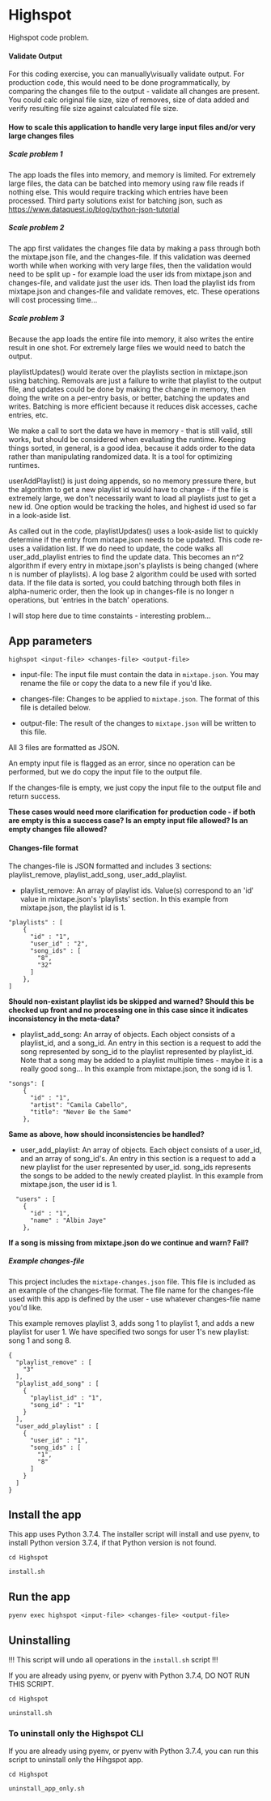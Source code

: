 # Highspot
Highspot code problem.

#### Validate Output
For this coding exercise, you can manually\visually validate output. For production code, 
this would need to be done programmatically, by comparing the changes file to the output - validate 
all changes are present. You could calc original file size, size of removes, size of data added and verify
resulting file size against calculated file size.

#### How to scale this application to handle very large input files and/or very large changes files
##### Scale problem 1
The app loads the files into memory, and memory is limited. For extremely large files, the data can be batched 
into memory using raw file reads if nothing else. This would require tracking which entries have been processed. Third 
party solutions exist for batching json, such as https://www.dataquest.io/blog/python-json-tutorial

##### Scale problem 2
The app first validates the changes file data by making a pass through both the mixtape.json file, 
and the changes-file. If this validation was deemed worth while when working with very large files, then the validation 
would need to be split up - for example load the user ids from mixtape.json and changes-file, and validate just 
the user ids. Then load the playlist ids from mixtape.json and changes-file and validate removes, etc. 
These operations will cost processing time...

##### Scale problem 3
Because the app loads the entire file into memory, it also writes the entire result in one shot. For extremely 
large files we would need to batch the output.  

playlistUpdates() would iterate over the playlists section in mixtape.json using batching. Removals are just a 
failure to write that playlist to the output file, and updates could be done by 
making the change in memory, then doing the write on a per-entry basis, or better, batching the updates and writes.
Batching is more efficient because it reduces disk accesses, cache entries, etc.

We make a call to sort the data we have in memory - that is still valid, still works, but should be considered when 
evaluating the runtime. Keeping things sorted, in general, is a good idea, because it adds order to the data rather 
than manipulating randomized data. It is a tool for optimizing runtimes.

userAddPlaylist() is just doing appends, so no memory pressure there, but the algorithm to get a new playlist id 
would have to change - if the file is extremely large, we don't necessarily want to load all playlists just 
to get a new id. One option would be tracking the holes, and highest id used so far in a look-aside list.

As called out in the code, playlistUpdates() uses a look-aside list to quickly determine if the entry from mixtape.json 
needs to be updated. This code re-uses a validation list. If we do need to update, the code walks all user_add_playlist
entries to find the update data. This becomes an n^2 algorithm if every entry in mixtape.json's playlists is being 
changed (where n is number of playlists). A log base 2 algorithm could be used with sorted data. If the 
file data is sorted, you could batching through both files in alpha-numeric order, then the look up in changes-file
is no longer n operations, but 'entries in the batch' operations.

I will stop here due to time constaints - interesting problem...

## App parameters

```highspot <input-file> <changes-file> <output-file>```

- input-file: The input file must contain the data in ```mixtape.json```. You may rename the file or copy the data
 to a new file if you'd like.

- changes-file: Changes to be applied to ```mixtape.json```. The format of this file is detailed below.

- output-file: The result of the changes to ```mixtape.json``` will be written to this file. 

All 3 files are formatted as JSON.

An empty input file is flagged as an error, since no operation can be performed, but we do copy the input file to 
the output file.

If the changes-file is empty, we just copy the input file to the output file and return success. 

**These cases would need more clarification for production code - if both are empty is this a success case? Is an empty
input file allowed? Is an empty changes file allowed?**

#### Changes-file format

The changes-file is JSON formatted and includes 3 sections: playlist_remove, playlist_add_song, user_add_playlist. 

- playlist_remove: An array of playlist ids. Value(s) correspond to an 'id' value in mixtape.json's 'playlists' section. 
In this example from mixtape.json, the playlist id is 1.
```  
"playlists" : [
    {
      "id" : "1",
      "user_id" : "2",
      "song_ids" : [
        "8",
        "32"
      ]
    },
]

``````

**Should non-existant playlist ids be skipped and warned? Should this be checked up front and no processing 
one in this case since it indicates inconsistency in the meta-data?**

- playlist_add_song: An array of objects. Each object consists of a playlist_id, and a song_id. An entry in this 
section is a request to add the song represented by song_id to the playlist represented by playlist_id. Note that
a song may be added to a playlist multiple times - maybe it is a really good song...
In this example from mixtape.json, the song id is 1.

```  
"songs": [
    {
      "id" : "1",
      "artist": "Camila Cabello",
      "title": "Never Be the Same"
    },
```

**Same as above, how should inconsistencies be handled?**

- user_add_playlist: An array of objects. Each object consists of a user_id, and an array of song_id's. An entry in this 
section is a request to add a new playlist for the user represented by user_id. song_ids represents the songs to 
be added to the newly created playlist. 
In this example from mixtape.json, the user id is 1.
```
  "users" : [
    {
      "id" : "1",
      "name" : "Albin Jaye"
    },

```

**If a song is missing from mixtape.json do we continue and warn? Fail?**

##### Example changes-file
This project includes the ```mixtape-changes.json``` file. This file is included as an example of the 
changes-file format. The file name for the changes-file used with this app is defined by the user - use 
whatever changes-file name you'd like.

This example removes playlist 3, adds song 1 to playlist 1, and adds a new playlist for user 1. 
We have specified two songs for user 1's new playlist: song 1 and song 8.

```
{
  "playlist_remove" : [
    "3"
  ],
  "playlist_add_song" : [
    {
      "playlist_id" : "1",
      "song_id" : "1"
    }
  ],
  "user_add_playlist" : [
    {
      "user_id" : "1",
      "song_ids" : [
        "1",
        "8"
      ]
    }
  ]
}
```

## Install the app
This app uses Python 3.7.4. The installer script will install and use pyenv, to install Python version 3.7.4, 
if that Python version is not found.

```cd Highspot```

```install.sh```

## Run the app

```pyenv exec highspot <input-file> <changes-file> <output-file>```

## Uninstalling

!!! This script will undo all operations in the ```install.sh``` script !!!

If you are already using pyenv, or pyenv with Python 3.7.4, DO NOT RUN THIS SCRIPT.

```cd Highspot```

```uninstall.sh```

### To uninstall only the Highspot CLI
If you are already using pyenv, or pyenv with Python 3.7.4, you can run this script to uninstall only the Hihgspot app.

```cd Highspot```

```uninstall_app_only.sh```




